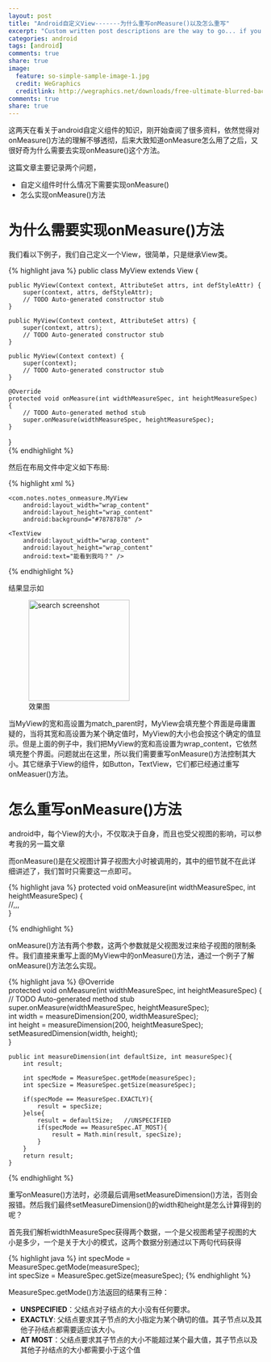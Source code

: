 ```yaml
---
layout: post
title: "Android自定义View-------为什么重写onMeasure()以及怎么重写"
excerpt: "Custom written post descriptions are the way to go... if you're not lazy."
categories: android
tags: [android]
comments: true
share: true
image:
  feature: so-simple-sample-image-1.jpg
  credit: WeGraphics
  creditlink: http://wegraphics.net/downloads/free-ultimate-blurred-background-pack/
comments: true
share: true
---
```


这两天在看关于android自定义组件的知识，刚开始查阅了很多资料，依然觉得对onMeasure()方法的理解不够透彻，后来大致知道onMeasure怎么用了之后，又很好奇为什么需要去实现onMeasure()这个方法。

这篇文章主要记录两个问题，

+ 自定义组件时什么情况下需要实现onMeasure()
+ 怎么实现onMeasure()方法


# 为什么需要实现onMeasure()方法

我们看以下例子，我们自己定义一个View，很简单，只是继承View类。

{% highlight java %}
public class MyView extends View {  

    public MyView(Context context, AttributeSet attrs, int defStyleAttr) {  
        super(context, attrs, defStyleAttr);  
        // TODO Auto-generated constructor stub  
    }  

    public MyView(Context context, AttributeSet attrs) {  
        super(context, attrs);  
        // TODO Auto-generated constructor stub  
    }  

    public MyView(Context context) {  
        super(context);  
        // TODO Auto-generated constructor stub  
    }  

    @Override  
    protected void onMeasure(int widthMeasureSpec, int heightMeasureSpec) {  
        // TODO Auto-generated method stub  
        super.onMeasure(widthMeasureSpec, heightMeasureSpec);  
    }  
}  
{% endhighlight %}

然后在布局文件中定义如下布局:

{% highlight xml %}

<LinearLayout xmlns:android="http://schemas.android.com/apk/res/android"  
    xmlns:tools="http://schemas.android.com/tools"  
    xmlns:MyView="http://schemas.android.com/apk/res/com.notes.notes_onmeasure"  
    android:layout_width="match_parent"  
    android:layout_height="match_parent"  
    android:orientation="vertical"  
    android:padding="@dimen/activity_vertical_margin"  
    tools:context="com.notes.notes_onmeasure.EasyActivity" >  



    <com.notes.notes_onmeasure.MyView  
        android:layout_width="wrap_content"  
        android:layout_height="wrap_content"  
        android:background="#78787878" />  

    <TextView  
        android:layout_width="wrap_content"  
        android:layout_height="wrap_content"  
        android:text="能看到我吗？" />  

</LinearLayout>  

{% endhighlight %}

结果显示如

<figure>
  <img src="{{ site.url }}/images/onMeasure.jpg" alt="search screenshot" width="200" height="200">
  <figcaption>效果图</figcaption>
</figure>


当MyView的宽和高设置为match_parent时，MyView会填充整个界面是毋庸置疑的，当将其宽和高设置为某个确定值时，MyView的大小也会按这个确定的值显示。但是上面的例子中，我们把MyView的宽和高设置为wrap_content，它依然填充整个界面。问题就出在这里，所以我们需要重写onMeasure()方法控制其大小。其它继承于View的组件，如Button，TextView，它们都已经通过重写onMeasuer()方法。


#  怎么重写onMeasure()方法

android中，每个View的大小，不仅取决于自身，而且也受父视图的影响，可以参考我的另一篇文章

而onMeasure()是在父视图计算子视图大小时被调用的，其中的细节就不在此详细讲述了，我们暂时只需要这一点即可。

{% highlight java %}
protected void onMeasure(int widthMeasureSpec, int heightMeasureSpec) {  
   //,,,  
}  

{% endhighlight %}

onMeasure()方法有两个参数，这两个参数就是父视图发过来给子视图的限制条件。我们直接来重写上面的MyView中的onMeasure()方法，通过一个例子了解onMeasure()方法怎么实现。

{% highlight java %}
    @Override  
    protected void onMeasure(int widthMeasureSpec, int heightMeasureSpec) {  
        // TODO Auto-generated method stub  
        super.onMeasure(widthMeasureSpec, heightMeasureSpec);  
        int width = measureDimension(200, widthMeasureSpec);  
        int height = measureDimension(200, heightMeasureSpec);  
        setMeasuredDimension(width, height);  
    }  

    public int measureDimension(int defaultSize, int measureSpec){  
        int result;  

        int specMode = MeasureSpec.getMode(measureSpec);  
        int specSize = MeasureSpec.getSize(measureSpec);  

        if(specMode == MeasureSpec.EXACTLY){  
            result = specSize;  
        }else{  
            result = defaultSize;   //UNSPECIFIED  
            if(specMode == MeasureSpec.AT_MOST){  
                result = Math.min(result, specSize);  
            }  
        }  
        return result;  
    }  
{% endhighlight %}

重写onMeasure()方法时，必须最后调用setMeasureDimension()方法，否则会报错。然后我们最终setMeasureDimension()的width和height是怎么计算得到的呢？

首先我们解析widthMeasureSpec获得两个数据，一个是父视图希望子视图的大小是多少，一个是关于大小的模式，这两个数据分别通过以下两句代码获得

{% highlight java %}
int specMode = MeasureSpec.getMode(measureSpec);  
int specSize = MeasureSpec.getSize(measureSpec);
{% endhighlight %}

MeasureSpec.getMode()方法返回的结果有三种：

+ **UNSPECIFIED**：父结点对子结点的大小没有任何要求。
+ **EXACTLY**:  父结点要求其子节点的大小指定为某个确切的值。其子节点以及其他子孙结点都需要适应该大小。   
+ **AT MOST**：父结点要求其子节点的大小不能超过某个最大值，其子节点以及其他子孙结点的大小都需要小于这个值
